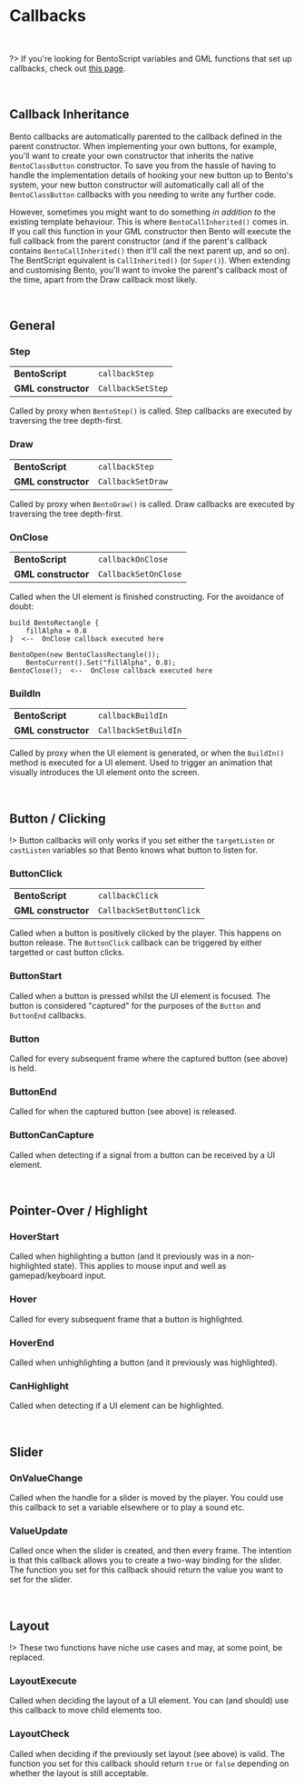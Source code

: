 # Callbacks

&nbsp;

?> If you're looking for BentoScript variables and GML functions that set up callbacks, check out [this page](Shared-Callbacks).

&nbsp;

## Callback Inheritance

Bento callbacks are automatically parented to the callback defined in the parent constructor. When implementing your own buttons, for example, you'll want to create your own constructor that inherits the native `BentoClassButton` constructor. To save you from the hassle of having to handle the implementation details of hooking your new button up to Bento's system, your new button constructor will automatically call all of the `BentoClassButton` callbacks with you needing to write any further code.

However, sometimes you might want to do something *in addition to* the existing template behaviour. This is where `BentoCallInherited()` comes in. If you call this function in your GML constructor then Bento will execute the full callback from the parent constructor (and if the parent's callback contains `BentoCallInherited()` then it'll call the next parent up, and so on). The BentScript equivalent is `CallInherited()` (or `Super()`). When extending and customising Bento, you'll want to invoke the parent's callback most of the time, apart from the Draw callback most likely.

&nbsp;

## General

### Step

<table>
    <tr>
		<td><b>BentoScript</b></td>
		<td><code>callbackStep</code></td>
    </tr>
    <tr>
		<td><b>GML constructor</b></td>
		<td><code>CallbackSetStep</code></td>
    </tr>
</table>

Called by proxy when `BentoStep()` is called. Step callbacks are executed by traversing the tree depth-first.

### Draw

<table>
    <tr>
		<td><b>BentoScript</b></td>
		<td><code>callbackStep</code></td>
    </tr>
    <tr>
		<td><b>GML constructor</b></td>
		<td><code>CallbackSetDraw</code></td>
    </tr>
</table>

Called by proxy when `BentoDraw()` is called. Draw callbacks are executed by traversing the tree depth-first.

### OnClose

<table>
    <tr>
		<td><b>BentoScript</b></td>
		<td><code>callbackOnClose</code></td>
    </tr>
    <tr>
		<td><b>GML constructor</b></td>
		<td><code>CallbackSetOnClose</code></td>
    </tr>
</table>

Called when the UI element is finished constructing. For the avoidance of doubt:

```
build BentoRectangle {
	fillAlpha = 0.8
}  <--  OnClose callback executed here
```

```gml
BentoOpen(new BentoClassRectangle());
	BentoCurrent().Set("fillAlpha", 0.8);
BentoClose();  <--  OnClose callback executed here
```

### BuildIn

<table>
    <tr>
		<td><b>BentoScript</b></td>
		<td><code>callbackBuildIn</code></td>
    </tr>
    <tr>
		<td><b>GML constructor</b></td>
		<td><code>CallbackSetBuildIn</code></td>
    </tr>
</table>

Called by proxy when the UI element is generated, or when the `BuildIn()` method is executed for a UI element. Used to trigger an animation that visually introduces the UI element onto the screen.

&nbsp;

## Button / Clicking

!> Button callbacks will only works if you set either the `targetListen` or `castListen` variables so that Bento knows what button to listen for.

### ButtonClick

<!-- tabs:start -->

<table>
    <tr>
		<td><b>BentoScript</b></td>
		<td><code>callbackClick</code></td>
    </tr>
    <tr>
		<td><b>GML constructor</b></td>
		<td><code>CallbackSetButtonClick</code></td>
    </tr>
</table>

Called when a button is positively clicked by the player. This happens on button release. The `ButtonClick` callback can be triggered by either targetted or cast button clicks.

<!-- tabs:end -->

### ButtonStart

Called when a button is pressed whilst the UI element is focused. The button is considered "captured" for the purposes of the `Button` and `ButtonEnd` callbacks.

### Button

Called for every subsequent frame where the captured button (see above) is held.

### ButtonEnd

Called for when the captured button (see above) is released.

### ButtonCanCapture

Called when detecting if a signal from a button can be received by a UI element.

&nbsp;

## Pointer-Over / Highlight

### HoverStart

Called when highlighting a button (and it previously was in a non-highlighted state). This applies to mouse input and well as gamepad/keyboard input.

### Hover

Called for every subsequent frame that a button is highlighted.

### HoverEnd

Called when unhighlighting a button (and it previously was highlighted).

### CanHighlight

Called when detecting if a UI element can be highlighted.

&nbsp;

## Slider

### OnValueChange

Called when the handle for a slider is moved by the player. You could use this callback to set a variable elsewhere or to play a sound etc. 

### ValueUpdate

Called once when the slider is created, and then every frame. The intention is that this callback allows you to create a two-way binding for the slider. The function you set for this callback should return the value you want to set for the slider.

&nbsp;

## Layout

!> These two functions have niche use cases and may, at some point, be replaced.

### LayoutExecute

Called when deciding the layout of a UI element. You can (and should) use this callback to move child elements too.

### LayoutCheck

Called when deciding if the previously set layout (see above) is valid. The function you set for this callback should return `true` or `false` depending on whether the layout is still acceptable.